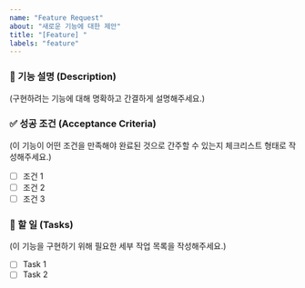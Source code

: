 ```yaml
---
name: "Feature Request"
about: "새로운 기능에 대한 제안"
title: "[Feature] "
labels: "feature"
---
```


### 📝 기능 설명 (Description)

(구현하려는 기능에 대해 명확하고 간결하게 설명해주세요.)

### ✅ 성공 조건 (Acceptance Criteria)

(이 기능이 어떤 조건을 만족해야 완료된 것으로 간주할 수 있는지 체크리스트 형태로 작성해주세요.)

-   [ ] 조건 1
-   [ ] 조건 2
-   [ ] 조건 3

### 🔨 할 일 (Tasks)

(이 기능을 구현하기 위해 필요한 세부 작업 목록을 작성해주세요.)

-   [ ] Task 1
-   [ ] Task 2
